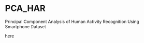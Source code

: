 # PCA_HAR
Principal Component Analysis of Human Activity Recognition Using Smartphone Dataset  

[here](https://github.com/HershieBar/PCA_HAR/blob/main/Histogram.html)
